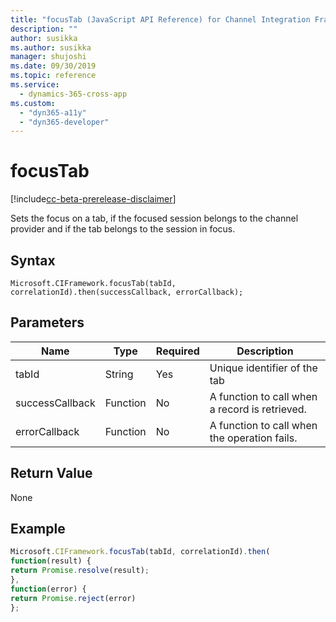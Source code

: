 ```yaml
---
title: "focusTab (JavaScript API Reference) for Channel Integration Framework (CIF) | MicrosoftDocs"
description: ""
author: susikka
ms.author: susikka
manager: shujoshi
ms.date: 09/30/2019
ms.topic: reference
ms.service: 
  - dynamics-365-cross-app
ms.custom: 
  - "dyn365-a11y"
  - "dyn365-developer"
---
```


# focusTab

[!include[cc-beta-prerelease-disclaimer](../../../../../includes/cc-beta-prerelease-disclaimer.md)]

Sets the focus on a tab, if the focused session belongs to the channel provider and if the tab belongs to the session in focus.

## Syntax

`Microsoft.CIFramework.focusTab(tabId, correlationId).then(successCallback, errorCallback);`

## Parameters

| **Name**        | **Type** | **Required** | **Description**                                |
|-----------------|----------|--------------|------------------------------------------------|
| tabId           | String   | Yes          | Unique identifier of the tab                   |
| successCallback | Function | No           | A function to call when a record is retrieved. |
| errorCallback   | Function | No           | A function to call when the operation fails.   |

## Return Value

None

## Example

```javascript
Microsoft.CIFramework.focusTab(tabId, correlationId).then(
function(result) {
return Promise.resolve(result);
},
function(error) {
return Promise.reject(error)
};
```
